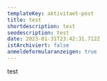 ```yaml
---
templateKey: aktivitaet-post
title: test
shortdescription: test
seodescription: test
date: 2023-01-31T23:42:31.712Z
istArchiviert: false
anmeldeformularanzeigen: true
---
```

t﻿est